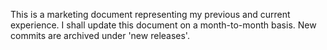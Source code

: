 This is a marketing document representing my previous and current experience.
I shall update this document on a month-to-month basis.
New commits are archived under 'new releases'.
